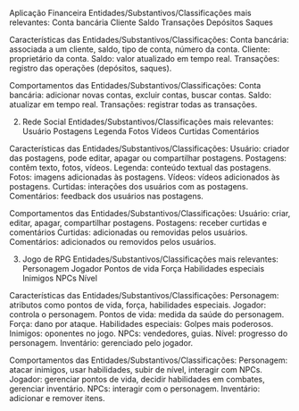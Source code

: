 
Aplicação Financeira
Entidades/Substantivos/Classificações mais relevantes:
Conta bancária
Cliente
Saldo
Transações
Depósitos
Saques

Características das Entidades/Substantivos/Classificações:
Conta bancária: associada a um cliente, saldo, tipo de conta, número da conta.
Cliente: proprietário da conta.
Saldo: valor atualizado em tempo real.
Transações: registro das operações (depósitos, saques).

Comportamentos das Entidades/Substantivos/Classificações:
Conta bancária: adicionar novas contas, excluir contas, buscar contas.
Saldo: atualizar em tempo real.
Transações: registrar todas as transações.

2. Rede Social
Entidades/Substantivos/Classificações mais relevantes:
Usuário
Postagens
Legenda
Fotos
Vídeos
Curtidas
Comentários

Características das Entidades/Substantivos/Classificações:
Usuário: criador das postagens, pode editar, apagar ou compartilhar postagens.
Postagens: contêm texto, fotos, vídeos.
Legenda: conteúdo textual das postagens.
Fotos: imagens adicionadas às postagens.
Vídeos: vídeos adicionados às postagens.
Curtidas: interações dos usuários com as postagens.
Comentários: feedback dos usuários nas postagens.

Comportamentos das Entidades/Substantivos/Classificações:
Usuário: criar, editar, apagar, compartilhar postagens.
Postagens: receber curtidas e comentários
Curtidas: adicionadas ou removidas pelos usuários.
Comentários: adicionados ou removidos pelos usuários.

3. Jogo de RPG
Entidades/Substantivos/Classificações mais relevantes:
Personagem
Jogador
Pontos de vida
Força
Habilidades especiais
Inimigos
NPCs 
Nível

Características das Entidades/Substantivos/Classificações:
Personagem: atributos como pontos de vida, força, habilidades especiais.
Jogador: controla o personagem.
Pontos de vida: medida da saúde do personagem.
Força: dano por ataque.
Habilidades especiais: Golpes mais poderosos.
Inimigos: oponentes no jogo.
NPCs: vendedores, guias.
Nível: progresso do personagem.
Inventário: gerenciado pelo jogador.

Comportamentos das Entidades/Substantivos/Classificações:
Personagem: atacar inimigos, usar habilidades, subir de nível, interagir com NPCs.
Jogador: gerenciar pontos de vida, decidir habilidades em combates, gerenciar inventário.
NPCs: interagir com o personagem.
Inventário: adicionar e remover itens.
